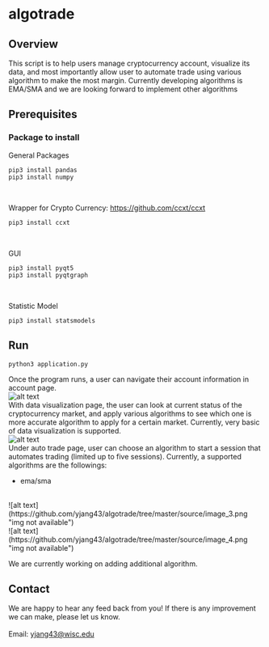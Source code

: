 # algotrade

## Overview
This script is to help users manage cryptocurrency account, visualize its data, and most importantly allow user to automate trade using various algorithm to make the most margin.
Currently developing algorithms is EMA/SMA and we are looking forward to implement other 
algorithms
## Prerequisites
### Package to install
General Packages
```
pip3 install pandas
pip3 install numpy
```
<br/>


Wrapper for Crypto Currency: https://github.com/ccxt/ccxt
```
pip3 install ccxt
```
<br/>


GUI
```
pip3 install pyqt5
pip3 install pyqtgraph
```
<br/>


Statistic Model
```
pip3 install statsmodels
```

## Run
```
python3 application.py
```
Once the program runs, a user can navigate their account information in account page.
<br>
![alt text](https://github.com/yjang43/algotrade/tree/master/source/image_1.png "img not available")
<br>
With data visualization page, the user can look at current status of the cryptocurrency market,
and apply various algorithms to see which one is more accurate algorithm to apply for a certain market.
Currently, very basic of data visualization is supported.
<br>
![alt text](https://github.com/yjang43/algotrade/tree/master/source/image_2.png "img not available")
<br>
Under auto trade page, user can choose an algorithm to start a session that automates
trading (limited up to five sessions). Currently, a supported algorithms are the followings:
<br>
* ema/sma
<br>
![alt text](https://github.com/yjang43/algotrade/tree/master/source/image_3.png "img not available")
<br>
![alt text](https://github.com/yjang43/algotrade/tree/master/source/image_4.png "img not available")
<br>

We are currently working on adding additional algorithm.

## Contact
We are happy to hear any feed back from you! If there is any improvement we can make, please
let us know.
<br/>
<br/>
Email: yjang43@wisc.edu
